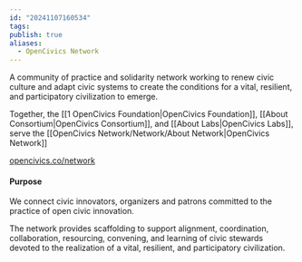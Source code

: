 ```yaml
---
id: "20241107160534"
tags: 
publish: true
aliases:
  - OpenCivics Network
---
```

A community of practice and solidarity network working to renew civic culture and adapt civic systems to create the conditions for a vital, resilient, and participatory civilization to emerge.

Together, the [[1 OpenCivics Foundation|OpenCivics Foundation]], [[About Consortium|OpenCivics Consortium]], and [[About Labs|OpenCivics Labs]], serve the [[OpenCivics Network/Network/About Network|OpenCivics Network]]

[opencivics.co/network](opencivics.co/network)

#### Purpose
We connect civic innovators, organizers and patrons committed to the practice of open civic innovation.

The network provides scaffolding to support alignment, coordination, collaboration, resourcing, convening, and learning of civic stewards devoted to the realization of a vital, resilient, and participatory civilization.

